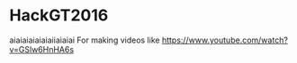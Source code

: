 # HackGT2016
aiaiaiaiaiaiaiiaiaiai
For making videos like https://www.youtube.com/watch?v=GSlw6HnHA6s
